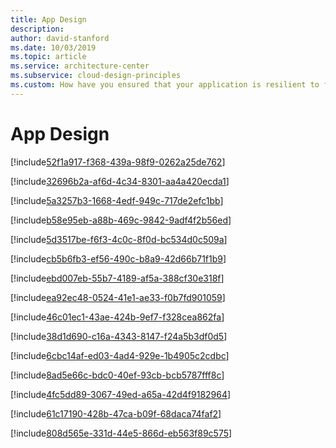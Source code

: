 ```yaml
---
title: App Design
description: 
author: david-stanford
ms.date: 10/03/2019
ms.topic: article
ms.service: architecture-center
ms.subservice: cloud-design-principles
ms.custom: How have you ensured that your application is resilient to failures? 
---
```


# App Design

<!-- Retry and Circuit Breaker patterns are used -->
[!include[52f1a917-f368-439a-98f9-0262a25de762](./guidance/52f1a917-f368-439a-98f9-0262a25de762.md)]

<!-- Third-party services have documented SLAs and support information -->
[!include[32696b2a-af6d-4c34-8301-aa4a420ecda1](./guidance/32696b2a-af6d-4c34-8301-aa4a420ecda1.md)]

<!-- Third-party services are monitored -->
[!include[5a3257b3-1668-4edf-949c-717de2efc1bb](./guidance/5a3257b3-1668-4edf-949c-717de2efc1bb.md)]

<!-- Health probes/checks are implemented for load balancers (LB) and application gateways (AGW) -->
[!include[b58e95eb-a88b-469c-9842-9adf4f2b56ed](./guidance/b58e95eb-a88b-469c-9842-9adf4f2b56ed.md)]

<!-- Storage is replicated locally utilizing RAID or equivialnt technologies to protect against disk failure -->
[!include[5d3517be-f6f3-4c0c-8f0d-bc534d0c509a](./guidance/5d3517be-f6f3-4c0c-8f0d-bc534d0c509a.md)]

<!-- Load balancing is implemented -->
[!include[cb5b6fb3-ef56-490c-b8a9-42d66b71f1b9](./guidance/cb5b6fb3-ef56-490c-b8a9-42d66b71f1b9.md)]

<!-- Throttling is implemented -->
[!include[ebd007eb-55b7-4189-af5a-388cf30e318f](./guidance/ebd007eb-55b7-4189-af5a-388cf30e318f.md)]

<!-- Message brokers are utilized -->
[!include[ea92ec48-0524-41e1-ae33-f0b7fd901059](./guidance/ea92ec48-0524-41e1-ae33-f0b7fd901059.md)]

<!-- Each application component has an SLA defined -->
[!include[46c01ec1-43ae-424b-9ef7-f328cea862fa](./guidance/46c01ec1-43ae-424b-9ef7-f328cea862fa.md)]

<!-- Multiple instances of the app & database are running -->
[!include[38d1d690-c16a-4343-8147-f24a5b3df0d5](./guidance/38d1d690-c16a-4343-8147-f24a5b3df0d5.md)]

<!-- Performed a failure mode analysis of the application. -->
[!include[6cbc14af-ed03-4ad4-929e-1b4905c2cdbc](./guidance/6cbc14af-ed03-4ad4-929e-1b4905c2cdbc.md)]

<!-- Availability Sets are used for each application tier -->
[!include[8ad5e66c-bdc0-40ef-93cb-bcb5787fff8c](./guidance/8ad5e66c-bdc0-40ef-93cb-bcb5787fff8c.md)]

<!-- VMs are replicated using Azure Site Recovery -->
[!include[4fc5dd89-3067-49ed-a65a-42d4f9182964](./guidance/4fc5dd89-3067-49ed-a65a-42d4f9182964.md)]

<!-- Deployed the application across multiple regions -->
[!include[61c17190-428b-47ca-b09f-68daca74faf2](./guidance/61c17190-428b-47ca-b09f-68daca74faf2.md)]

<!-- Health probes are configured and tested for load balancers and traffic managers -->
[!include[808d565e-331d-44e5-866d-eb563f89c575](./guidance/808d565e-331d-44e5-866d-eb563f89c575.md)]

